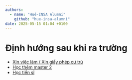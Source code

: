 ```yaml
---
authors:
  - name: "Hué-INSA Alumni"
    github: "hue-insa-alumni"
date: 2025-05-15 01:04 +0100
---
```


# Định hướng sau khi ra trường

- [Xin việc làm / Xin giấy phép cư trú](dinh-huong/xin-viec-lam-xin-giay-phep-cu-tru.md)
- [Học thêm master 2](dinh-huong/hoc-master.md)
- [Học tiến sĩ](dinh-huong/hoc-tien-si.md)
